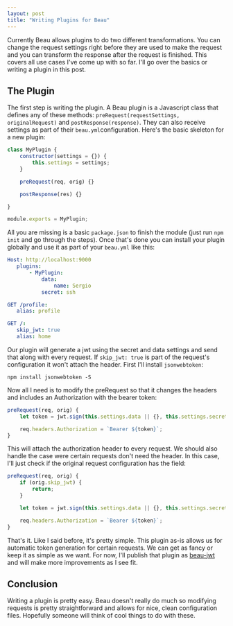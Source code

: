 ```yaml
---
layout: post
title: "Writing Plugins for Beau"
---
```


Currently Beau allows plugins to do two different transformations. You can change the request settings right before they are used to make the request and you can transform the response after the request is finished. This covers all use cases I've come up with so far. I'll go over the basics or writing a plugin in this post.

## The Plugin
The first step is writing the plugin. A Beau plugin is a Javascript class that defines any of these methods: `preRequest(requestSettings, originalRequest)` and `postResponse(response)`. They can also receive settings as part of their `beau.yml`configuration. Here's the basic skeleton for a new plugin:

``` javascript
class MyPlugin {
    constructor(settings = {}) {
        this.settings = settings;
    }

    preRequest(req, orig) {}

    postResponse(res) {}

}

module.exports = MyPlugin;
```

All you are missing is a basic `package.json` to finish the module (just run `npm init` and go through the steps). Once that's done you can install your plugin globally and use it as part of your `beau.yml` like this:

 ``` yaml
Host: http://localhost:9000
    plugins:
        - MyPlugin:
            data:
                name: Sergio
            secret: ssh

GET /profile:
    alias: profile

GET /:
    skip_jwt: true
    alias: home
```

Our plugin will generate a jwt using the secret and data settings and send that along with every request. If `skip_jwt: true` is part of the request's configuration it won't attach the header. First I'll install `jsonwebtoken`:

    npm install jsonwebtoken -S

Now all I need is to modify the preRequest so that it changes the headers and includes an Authorization with the bearer token:

``` javascript
preRequest(req, orig) {
    let token = jwt.sign(this.settings.data || {}, this.settings.secret);

    req.headers.Authorization = `Bearer ${token}`;
}
```

This will attach the authorization header to every request. We should also handle the case were certain requests don't need the  header. In this case, I'll just check if the original request configuration has the field:

``` javascript
preRequest(req, orig) {
    if (orig.skip_jwt) {
        return;
    }

    let token = jwt.sign(this.settings.data || {}, this.settings.secret);

    req.headers.Authorization = `Bearer ${token}`;
}
```

That's it. Like I said before, it's pretty simple. This plugin as-is allows us for automatic token generation for certain requests. We can get as fancy or keep it as simple as we want. For now, I'll publish that plugin as [beau-jwt](https://github.com/Seich/beau-jwt) and will make more improvements as I see fit.

## Conclusion
Writing a plugin is pretty easy. Beau doesn't really do much so modifying requests is pretty straightforward and allows for nice, clean configuration files. Hopefully someone will think of cool things to do with these.
